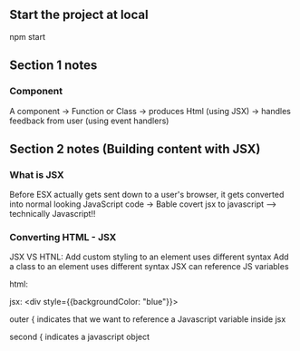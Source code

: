 ## Start the project at local
  npm start
## Section 1 notes
### Component
  A component -> Function or Class -> produces Html (using JSX) -> handles feedback from user (using event handlers)

## Section 2 notes (Building content with JSX)

### What is JSX
  Before ESX actually gets sent down to a user's browser, it gets converted into normal looking JavaScript code -> Bable covert jsx to javascript --> technically Javascript!!

### Converting HTML - JSX
  JSX VS HTNL:
  Add custom styling to an element uses different syntax
  Add a class to an element uses different syntax
  JSX can reference JS variables

  html: <div style='background-color: blue;'></div>
  jsx: <div style={{backgroundColor: "blue"}}></div>

  outer { indicates that we want to reference a Javascript variable inside jsx

  second { indicates a javascript object


